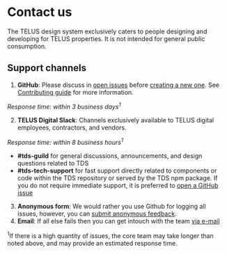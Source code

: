 # Contact us

The TELUS design system exclusively caters to people designing and developing for TELUS properties.
It is not intended for general public consumption.

## Support channels

1. **GitHub**: Please discuss in [open issues](https://github.com/telusdigital/tds/issues) before [creating a new one](https://github.com/telusdigital/tds/issues/new). See [Contributing guide](/contributing/contributing.md#how-to) for more information.

_Response time: within 3 business days<sup>1</sup>_

2. **TELUS Digital Slack**: Channels exclusively available to TELUS digital employees, contractors, and vendors.

_Response time: within 8 business hours<sup>1</sup>_

* **#tds-guild** for general discussions, announcements, and design questions related to TDS
* **#tds-tech-support** for fast support directly related to components or code within the TDS
  repository or served by the TDS npm package. If you do not require immediate support, it is preferred to [open a GitHub issue](/contributing/contributing.md#1-submit-an-issue)

3. **Anonymous form**: We would rather you use Github for logging all issues, however, you can [submit anonymous feedback](https://goo.gl/forms/8g8n7BMjvLJN7bDr1).
4. **Email**: If all else fails then you can get intouch with the team [via e-mail](n6k7q6p0r9m4c1l4@telusdigital.slack.com)

<sup>1</sup>If there is a high quantity of issues, the core team may take longer than noted above,
and may provide an estimated response time.
